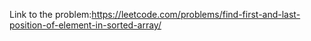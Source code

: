 Link to the problem:https://leetcode.com/problems/find-first-and-last-position-of-element-in-sorted-array/